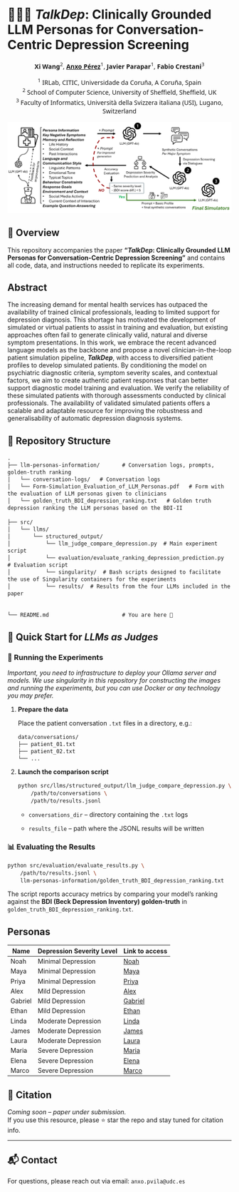 # 🧑‍⚕️💬 _TalkDep_: Clinically Grounded LLM Personas for Conversation-Centric Depression Screening

<!-- Author list (center-aligned) -->
<div style="text-align:center; line-height:1.4; font-family:system-ui, sans-serif;">

  <!-- Authors with numbered affiliations -->
  <strong>Xi Wang</strong><sup>2</sup>, <a href="mailto:anxo.pvila@udc.es"><strong>Anxo Pérez</strong></a><sup>1</sup>, <strong>Javier Parapar</strong><sup>1</sup>, <strong>Fabio Crestani</strong><sup>3</sup>



  <!-- Affiliation list -->
  <sup>1</sup> IRLab, CITIC, Universidade da Coruña, A Coruña, Spain<br>
  <sup>2</sup> School of Computer Science, University of Sheffield, Sheffield, UK<br>
  <sup>3</sup> Faculty of Informatics, Università della Svizzera italiana (USI), Lugano, Switzerland

</div>


![Overview of TalkDep pipeline](plots/overview-TalkDep.png)


## 📌  Overview

This repository accompanies the paper **“_TalkDep_: Clinically Grounded LLM Personas for Conversation-Centric Depression Screening”** and contains all code, data, and instructions needed to replicate its experiments. 


 ## Abstract
The increasing demand for mental health services has outpaced the availability of trained clinical professionals, leading to limited support for depression diagnosis. This shortage has motivated the development of simulated or virtual patients to assist in training and evaluation, but existing approaches often fail to generate clinically valid, natural and diverse symptom presentations. In this work, we embrace the recent advanced language models as the backbone and propose a novel clinician-in-the-loop patient simulation pipeline, _**TalkDep**_, with access to diversified patient profiles to develop simulated patients. By conditioning the model on psychiatric diagnostic criteria, symptom severity scales, and contextual factors, we aim to create authentic patient responses that can better support diagnostic model training and evaluation. We verify the reliability of these simulated patients with thorough assessments conducted by clinical professionals. The availability of validated simulated patients offers a scalable and adaptable resource for improving the robustness and generalisability of automatic depression diagnosis systems.

## 📁 Repository Structure

```text
.
├── llm-personas-information/       # Conversation logs, prompts, golden‑truth ranking
│   └── conversation-logs/   # Conversation logs
│   └── Form-Simulation_Evaluation_of_LLM_Personas.pdf   # Form with the evaluation of LLM personas given to clinicians
│   └── golden_truth_BDI_depression_ranking.txt   # Golden truth depression ranking the LLM personas based on the BDI-II

├── src/
│   └── llms/
│       └── structured_output/
│           └── llm_judge_compare_depression.py  # Main experiment script
│           └── evaluation/evaluate_ranking_depression_prediction.py  # Evaluation script
│           └── singularity/  # Bash scripts designed to facilitate the use of Singularity containers for the experiments
│           └── results/  # Results from the four LLMs included in the paper


└── README.md                       # You are here 🙂

```

## 🔬  Quick Start for _LLMs as Judges_

### 🔧 Running the Experiments
*Important, you need to infrastructure to deploy your Ollama server and models. We use singularity in this repository for constructing the images and running the experiments, but you can use Docker or any technology you may prefer.*

1.  **Prepare the data**
    
    Place the patient conversation `.txt` files in a directory, e.g.:
    
    ```text
    data/conversations/
    ├── patient_01.txt
    ├── patient_02.txt
    └── ...
    
    ```
    
2.  **Launch the comparison script**
    
    ```bash
    python src/llms/structured_output/llm_judge_compare_depression.py \
        /path/to/conversations \
        /path/to/results.jsonl
    
    ```
    
    -   `conversations_dir` – directory containing the `.txt` logs
        
    -   `results_file` – path where the JSONL results will be written
        

### 📊  Evaluating the Results

```bash
python src/evaluation/evaluate_results.py \
    /path/to/results.jsonl \
    llm-personas-information/golden_truth_BDI_depression_ranking.txt

```

The script reports accuracy metrics by comparing your model’s ranking against the **BDI (Beck Depression Inventory) golden‑truth** in `golden_truth_BDI_depression_ranking.txt`.


## Personas


| Name  | Depression Severity Level | Link to access |
| ------------- | ------------- | ------------- |
| Noah | Minimal Depression | <a href="https://chatgpt.com/g/g-6779b5a32ae0819187a2a7d32390a137-simulator-noah">Noah</a>|
| Maya| Minimal Depression | <a href="https://chatgpt.com/g/g-6779b6e94d48819190bb9bf303515623-simulator-maya">Maya</a>|
| Priya| Minimal Depression | <a href="https://chatgpt.com/g/g-6779b973698c81918e29a89884dddb56-simulator-priya">Priya</a>|
| Alex| Mild Depression | <a href="https://chatgpt.com/g/g-6779bb03eea8819182eabb7823ccffbf-simulator-alex">Alex</a>|
| Gabriel| Mild Depression | <a href="https://chatgpt.com/g/g-6779bbf1d7c881918e103719c522a28e-simulator-gabriel">Gabriel</a>|
| Ethan| Mild Depression | <a href="https://chatgpt.com/g/g-6779bc87de408191977be5c0e0e18469-simulator-ethan">Ethan</a>|
| Linda| Moderate Depression | <a href="https://chatgpt.com/g/g-6779bd7a8a34819191f6d456b75c862c-simulator-linda">Linda</a>|
| James| Moderate Depression | <a href="https://chatgpt.com/g/g-6779be31e4e88191aa2c843eeebd120c-simulator-james">James</a>|
| Laura| Moderate Depression | <a href="https://chatgpt.com/g/g-6779bee8896081918d38b263dad5027f-simulator-laura">Laura</a>|
| Maria| Severe Depression | <a href="https://chatgpt.com/g/g-6779ad02aca88191a4782b2bc98d1815-simulator-maria">Maria</a>|
| Elena| Severe Depression | <a href="https://chatgpt.com/g/g-6779bffd57c48191bef95479db07cf0c-simulator-elena">Elena</a>|
| Marco| Severe Depression | <a href="https://chatgpt.com/g/g-6779c098e4748191af9ed2063b15f70f-simulator-marco">Marco</a>|


## 📝 Citation

*Coming soon – paper under submission.*  
If you use this resource, please ⭐ star the repo and stay tuned for citation info.

---

## 📬 Contact

For questions, please reach out via email: `anxo.pvila@udc.es`
